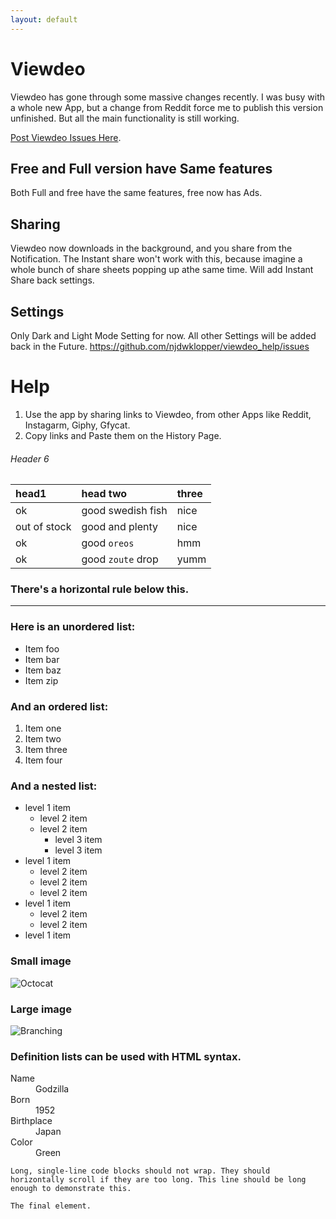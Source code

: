 ```yaml
---
layout: default
---
```


# Viewdeo

Viewdeo has gone through some massive changes recently. I was busy with a whole new App, but a change from Reddit force me to publish this version unfinished. But all the main functionality is still working.


[Post Viewdeo Issues Here](https://github.com/njdwklopper/viewdeo_help/issues).

## Free and Full version have Same features

Both Full and free have the same features, free now has Ads.

## Sharing

Viewdeo now downloads in the background, and you share from the Notification.
The Instant share won't work with this, because imagine a whole bunch of share sheets popping up athe same time.
Will add Instant Share back settings.

## Settings

Only Dark and Light Mode Setting for now.
All other Settings will be added back in the Future.
https://github.com/njdwklopper/viewdeo_help/issues
# Help

1. Use the app by sharing links to Viewdeo, from other Apps like Reddit, Instagarm, Giphy, Gfycat.
2. Copy links and Paste them on the History Page.

###### Header 6

| head1        | head two          | three |
|:-------------|:------------------|:------|
| ok           | good swedish fish | nice  |
| out of stock | good and plenty   | nice  |
| ok           | good `oreos`      | hmm   |
| ok           | good `zoute` drop | yumm  |

### There's a horizontal rule below this.

* * *

### Here is an unordered list:

*   Item foo
*   Item bar
*   Item baz
*   Item zip

### And an ordered list:

1.  Item one
1.  Item two
1.  Item three
1.  Item four

### And a nested list:

- level 1 item
  - level 2 item
  - level 2 item
    - level 3 item
    - level 3 item
- level 1 item
  - level 2 item
  - level 2 item
  - level 2 item
- level 1 item
  - level 2 item
  - level 2 item
- level 1 item

### Small image

![Octocat](https://github.githubassets.com/images/icons/emoji/octocat.png)

### Large image

![Branching](https://guides.github.com/activities/hello-world/branching.png)


### Definition lists can be used with HTML syntax.

<dl>
<dt>Name</dt>
<dd>Godzilla</dd>
<dt>Born</dt>
<dd>1952</dd>
<dt>Birthplace</dt>
<dd>Japan</dd>
<dt>Color</dt>
<dd>Green</dd>
</dl>

```
Long, single-line code blocks should not wrap. They should horizontally scroll if they are too long. This line should be long enough to demonstrate this.
```

```
The final element.
```
